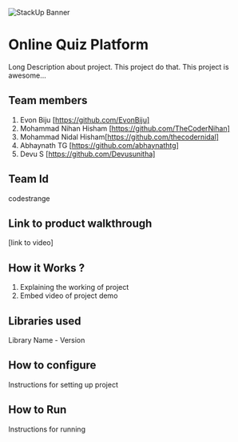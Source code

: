 ![StackUp Banner]([https://tinkerhub.frappe.cloud/files/stackup%20banner.jpeg])
# Online Quiz Platform
Long Description about project. This project do that. This project is awesome...
## Team members
1. Evon Biju [https://github.com/EvonBiju]
2. Mohammad Nihan Hisham [https://github.com/TheCoderNihan]
3. Mohammad Nidal Hisham[https://github.com/thecodernidal]
4. Abhaynath TG [https://github.com/abhaynathtg]
5. Devu S [https://github.com/Devusunitha]
## Team Id
codestrange
## Link to product walkthrough
[link to video]
## How it Works ?
1. Explaining the working of project
2. Embed video of project demo
## Libraries used
Library Name - Version
## How to configure
Instructions for setting up project
## How to Run
Instructions for running
